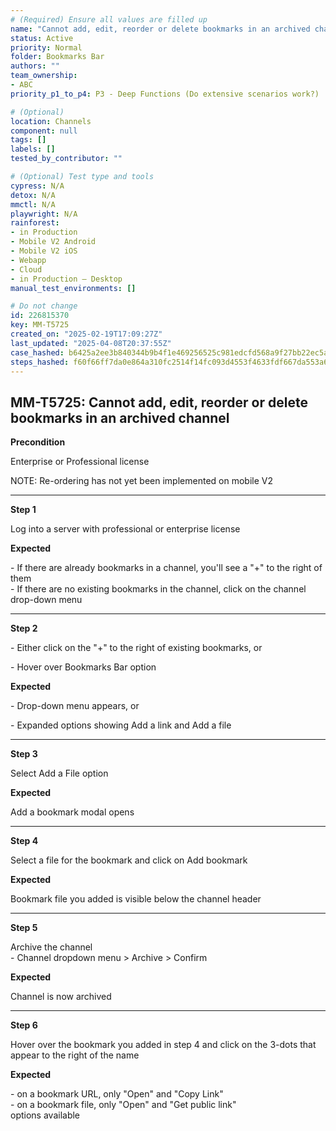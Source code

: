 ```yaml
---
# (Required) Ensure all values are filled up
name: "Cannot add, edit, reorder or delete bookmarks in an archived channel"
status: Active
priority: Normal
folder: Bookmarks Bar
authors: ""
team_ownership:
- ABC
priority_p1_to_p4: P3 - Deep Functions (Do extensive scenarios work?)

# (Optional)
location: Channels
component: null
tags: []
labels: []
tested_by_contributor: ""

# (Optional) Test type and tools
cypress: N/A
detox: N/A
mmctl: N/A
playwright: N/A
rainforest:
- in Production
- Mobile V2 Android
- Mobile V2 iOS
- Webapp
- Cloud
- in Production — Desktop
manual_test_environments: []

# Do not change
id: 226815370
key: MM-T5725
created_on: "2025-02-19T17:09:27Z"
last_updated: "2025-04-08T20:37:55Z"
case_hashed: b6425a2ee3b840344b9b4f1e469256525c981edcfd568a9f27bb22ec5a7930fcba3ed9248ead836718ffc2a9643c8576
steps_hashed: f60f66ff7da0e864a310fc2514f14fc093d4553f4633fdf667da553a6208194f0afba38d503c76fb1457d7fb70809886
---
```


<!-- (Auto-generated) Based on frontmatter's "key" and "name" -->

## MM-T5725: Cannot add, edit, reorder or delete bookmarks in an archived channel

**Precondition**

Enterprise or Professional license

NOTE: Re-ordering has not yet been implemented on mobile V2

---

**Step 1**

Log into a server with professional or enterprise license

**Expected**

\- If there are already bookmarks in a channel, you'll see a "+" to the right of them\
\- If there are no existing bookmarks in the channel, click on the channel drop-down menu

---

**Step 2**

\- Either click on the "+" to the right of existing bookmarks, or

\- Hover over Bookmarks Bar option

**Expected**

\- Drop-down menu appears, or

\- Expanded options showing Add a link and Add a file

---

**Step 3**

Select Add a File option

**Expected**

Add a bookmark modal opens

---

**Step 4**

Select a file for the bookmark and click on Add bookmark

**Expected**

Bookmark file you added is visible below the channel header

---

**Step 5**

Archive the channel\
\- Channel dropdown menu > Archive > Confirm

**Expected**

Channel is now archived

---

**Step 6**

Hover over the bookmark you added in step 4 and click on the 3-dots that appear to the right of the name

**Expected**

\- on a bookmark URL, only "Open" and "Copy Link"\
\- on a bookmark file, only "Open" and "Get public link"\
options available

